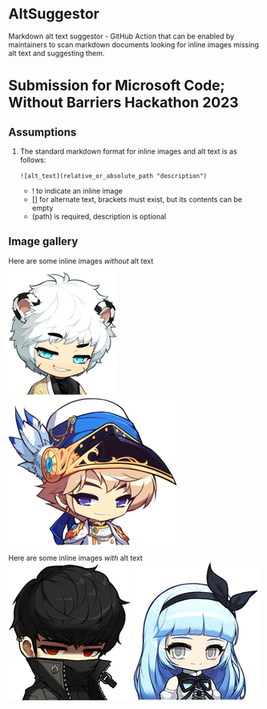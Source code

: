 # AltSuggestor
 Markdown alt text suggestor - GitHub Action that can be enabled by maintainers to scan markdown documents looking for inline images missing alt text and suggesting them. 

# Submission for Microsoft Code; Without Barriers Hackathon 2023

## Assumptions
1. The standard markdown format for inline images and alt text is as follows:

    `
    ![alt_text](relative_or_absolute_path "description")
    `

    - ! to indicate an inline image
    - [] for alternate text, brackets must exist, but its contents can be empty
    - (path) is required, description is optional


## Image gallery

Here are some inline images *without* alt text

![](/images/hoyoung.png "A screenshot of Hoyoung")
![](/images/phantom.png "A screenshot of Phantom")

Here are some inline images *with* alt text
![Kain](/images/kain.png "A screenshot of Kain" )
![Ice Light](/images/icelight.png "A screenshot of Ice Lightning" )
